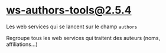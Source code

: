 # ws-authors-tools@2.5.4

Les web services qui se lancent sur le champ `authors`

Regroupe tous les web services qui traitent des auteurs (noms, affiliations...)
